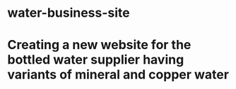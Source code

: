 # water-business-site
# Creating a new website for the bottled water supplier having variants of mineral and copper water
